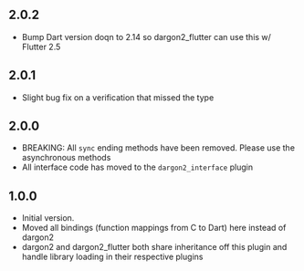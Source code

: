 ## 2.0.2
- Bump Dart version doqn to 2.14 so dargon2_flutter can use this w/ Flutter 2.5

## 2.0.1
- Slight bug fix on a verification that missed the type 

## 2.0.0
- BREAKING: All `sync` ending methods have been removed. Please use the asynchronous methods
- All interface code has moved to the `dargon2_interface` plugin

## 1.0.0

- Initial version.
- Moved all bindings (function mappings from C to Dart) here instead of dargon2
- dargon2 and dargon2_flutter both share inheritance off this plugin and handle library loading in their respective plugins
